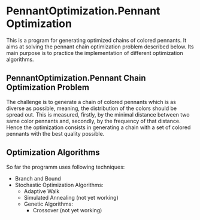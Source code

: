 # PennantOptimization.Pennant Optimization
This is a program for generating optimized chains of colored pennants. It aims at solving the pennant chain optimization problem described below. Its main purpose is to practice the implementation of different optimization algorithms.

## PennantOptimization.Pennant Chain Optimization Problem
The challenge is to generate a chain of colored pennants which is as diverse as possible, meaning, the distribution of the colors should be spread out.
This is measured, firstly, by the minimal distance between two same color pennants and, secondly, by the frequency of that distance.
Hence the optimization consists in generating a chain with a set of colored pennants with the best quality possible.

## Optimization Algorithms
So far the programm uses following techniques:
* Branch and Bound
* Stochastic Optimization Algorithms:
  * Adaptive Walk
  * Simulated Annealing (not yet working)
  * Genetic Algorithms:
    * Crossover (not yet working)
